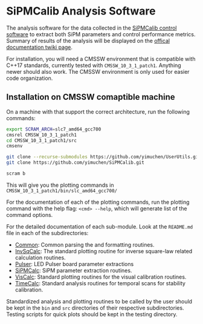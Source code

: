 # SiPMCalib Analysis Software

The analysis software for the data collected in the [SiPMCalib control
software][sipmcalibcontrol] to extract both SiPM parameters and control
performance metrics. Summary of results of the analysis will be displayed on the
[offical documentation twiki page][sipmcalibtwiki].

For installation, you will need a CMSSW environment that is compatible with C++17
standards, currently tested with `CMSSW_10_3_1_patch1`. Anything newer should
also work. The CMSSW environment is only used for easier code organization.

## Installation on CMSSW comaptible machine

On a machine with that support the correct architecture, run the following commands:

```bash
export SCRAM_ARCH=slc7_amd64_gcc700
cmsrel CMSSW_10_3_1_patch1
cd CMSSW_10_3_1_patch1/src
cmsenv

git clone --recurse-submodules https://github.com/yimuchen/UserUtils.git
git clone https://github.com/yimuchen/SiPMCalib.git

scram b
```

This will give you the plotting commands in
`CMSSW_10_3_1_patch1/bin/slc_amd64_gcc700/`

For the documentation of each of the plotting commands, run the plotting command
with the help flag: `<cmd> --help`, which will generate list of the command options.

For the detailed documentation of each sub-module. Look at the `README.md` file in each
of the subdirectories:

- [Common](Common): Common parsing the and formatting routines.
- [InvSqCalc](InvSqCalc): The standard plotting routine for inverse square-law
  related calculation routines.
- [Pulser](Pulser): LED Pulser board parameter extractions
- [SiPMCalc](SiPMCalc): SiPM parameter extraction routines.
- [VisCalc](VisCalc): Standard plotting routines for the visual calibration
  routines.
- [TimeCalc](TimeCalc): Standard analysis routines for temporal scans for
  stability calibration.

Standardized analysis and plotting routines to be called by the user should be
kept in the `bin` and `src` directories of their respective subdirectories.
Testing scripts for quick plots should be kept in the testing directory.

[sipmcalibcontrol]: https://github.com/yimuchen/SiPMCalibControl
[sipmcalibtwiki]: https://twiki.cern.ch/twiki/bin/viewauth/CMS/UMDHGCalSiPMCalib
